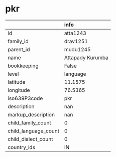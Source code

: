 # pkr
|                      | info             |
|:---------------------|:-----------------|
| id                   | atta1243         |
| family_id            | drav1251         |
| parent_id            | mudu1245         |
| name                 | Attapady Kurumba |
| bookkeeping          | False            |
| level                | language         |
| latitude             | 11.1575          |
| longitude            | 76.5365          |
| iso639P3code         | pkr              |
| description          | nan              |
| markup_description   | nan              |
| child_family_count   | 0                |
| child_language_count | 0                |
| child_dialect_count  | 0                |
| country_ids          | IN               |
